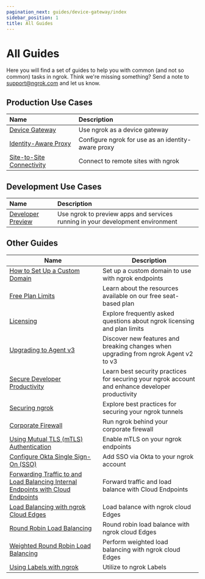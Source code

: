 ```yaml
---
pagination_next: guides/device-gateway/index
sidebar_position: 1
title: All Guides
---
```


# All Guides

Here you will find a set of guides to help you with common (and not so common) tasks in ngrok. Think we're missing something? Send a note to [support@ngrok.com](mailto:support@ngrok.com) and let us know.

## Production Use Cases

| Name                                                   | Description                                        |
| :----------------------------------------------------- | :------------------------------------------------- |
| [Device Gateway](/guides/device-gateway)               | Use ngrok as a device gateway                      |
| [Identity-Aware Proxy](identity-aware-proxy)           | Configure ngrok for use as an identity-aware proxy |
| [Site-to-Site Connectivity](site-to-site-connectivity) | Connect to remote sites with ngrok                 |

## Development Use Cases

| Name                                   | Description                                                                    |
| :------------------------------------- | :----------------------------------------------------------------------------- |
| [Developer Preview](developer-preview) | Use ngrok to preview apps and services running in your development environment |

## Other Guides

| Name                                                                                                             | Description                                                                                      |
| ---------------------------------------------------------------------------------------------------------------- | ------------------------------------------------------------------------------------------------ |
| [How to Set Up a Custom Domain](other-guides/how-to-set-up-a-custom-domain.md)                                   | Set up a custom domain to use with ngrok endpoints                                               |
| [Free Plan Limits](other-guides/limits.md)                                                                       | Learn about the resources available on our free seat-based plan                                  |
| [Licensing](other-guides/licensing.md)                                                                           | Explore frequently asked questions about ngrok licensing and plan limits                         |
| [Upgrading to Agent v3](other-guides/upgrade-v2-v3.mdx)                                                          | Discover new features and breaking changes when upgrading from ngrok Agent v2 to v3              |
| [Secure Developer Productivity](other-guides/security-dev-productivity)                                          | Learn best security practices for securing your ngrok account and enhance developer productivity |
| [Securing ngrok](other-guides/securing-your-tunnels.md)                                                          | Explore best practices for securing your ngrok tunnels                                           |
| [Corporate Firewall](other-guides/running-behind-firewalls.md)                                                   | Run ngrok behind your corporate firewall                                                         |
| [Using Mutual TLS (mTLS) Authentication](other-guides/using-tls-mutual-authentication.md)                        | Enable mTLS on your ngrok endpoints                                                              |
| [Configure Okta Single Sign-On (SSO)](other-guides/dashboard-sso-okta-setup.md)                                  | Add SSO via Okta to your ngrok account                                                           |
| [Forwarding Traffic to and Load Balancing Internal Endpoints with Cloud Endpoints](other-guides/forwarding-and-load-balancing-with-cloud-endpoints.mdx)                         | Forward traffic and load balance with Cloud Endpoints       
| [Load Balancing with ngrok Cloud Edges](other-guides/load-balancing-with-cloud-edges.md)                         | Load balance with ngrok cloud Edges                                                              |
| [Round Robin Load Balancing](other-guides/how-to-round-robin-load-balance-with-ngrok-cloud-edges.mdx)            | Round robin load balance with ngrok cloud Edges                                                  |
| [Weighted Round Robin Load Balancing](other-guides/how-to-do-weighted-load-balancing-with-ngrok-cloud-edges.mdx) | Perform weighted load balancing with ngrok cloud Edges                                           |
| [Using Labels with ngrok](other-guides/using-labels-within-ngrok.md)                                             | Utilize to ngrok Labels                                                                          |
